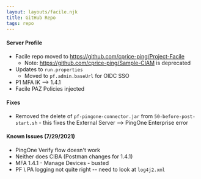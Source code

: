 ```yaml
---
layout: layouts/facile.njk
title: GitHub Repo
tags: repo
---
```


#### Server Profile
* Facile repo moved to https://github.com/cprice-ping/Project-Facile
  * Note: https://github.com/cprice-ping/Sample-CIAM is deprecated
* Updates to `run.properties`
  * Moved to `pf.admin.baseUrl` for OIDC SSO
* P1 MFA IK --> 1.4.1
* Facile PAZ Policies injected

#### Fixes
* Removed the delete of `pf-pingone-connector.jar` from `50-before-post-start.sh` - this fixes the External Server --> PingOne Enterprise error

#### Known Issues (7/29/2021)
* PingOne Verify flow doesn't work
* Neither does CIBA (Postman changes for 1.4.1)
* MFA 1.4.1 - Manage Devices - busted
* PF \ PA logging not quite right -- need to look at `log4j2.xml`
